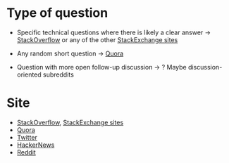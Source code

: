 
# Type of question

* Specific technical questions where there is likely a clear answer
-> [StackOverflow](https://stackoverflow.com/) or any of the other [StackExchange sites](https://stackexchange.com/)

* Any random short question -> [Quora](https://quora.com/)

* Question with more open follow-up discussion -> ? Maybe discussion-oriented subreddits


# Site

* [StackOverflow](https://stackoverflow.com/), [StackExchange sites](https://stackexchange.com/)
* [Quora](https://quora.com/)
* [Twitter](https://twitter.com/)
* [HackerNews](https://news.ycombinator.com/)
* [Reddit](https://www.reddit.com/)
